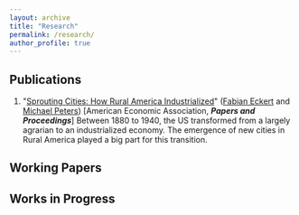 ```yaml
---
layout: archive
title: "Research"
permalink: /research/
author_profile: true
---
```


## Publications
  1. "[Sprouting Cities: How Rural America Industrialized](/files/paper_pub_aeapandp_ejp.pdf)" ([Fabian Eckert](https://www.fpeckert.me) and [Michael Peters](https://mipeters.weebly.com)) [American Economic Association, ***Papers and Proceedings***]
      Between 1880 to 1940, the US transformed from a largely agrarian to an industrialized economy. The emergence of new cities in Rural America played a big part for this transition. 

## Working Papers
 

<!--   1. "[External Validity and Implementation at Scale: Evidence from a Migration Loan Program in Bangladesh](/files/Paper_NLS_Evaluation.pdf)" (with Mushfiq Mobarak, Karim Naguib, Maira Emy Reimao, and Ashish Shenoy)
  2. "[Migration and the Labor Market Impacts of COVID-19](/files/Paper_COVID_Migration.pdf)" (with many co-authors)\
  Revision Submitted, *European Economic Review*
  4. "[Herder-Related Violence, Agricultural Work, and the Informal Sector as a Safety Net](/files/hrv_informality.pdf)" (with Jeffrey Bloem, Amy Damon, and David Francis) -->

## Works in Progress


